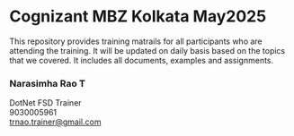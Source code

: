 # Cognizant MBZ Kolkata May2025


This repository provides training matrails for all participants who are attending the training. 
It will be updated on daily basis based on the topics that we covered. It includes all documents, examples and assignments.


### **Narasimha Rao T**  <br/>
DotNet FSD Trainer <br/>
9030005961 <br/>
trnao.trainer@gmail.com <br/>
